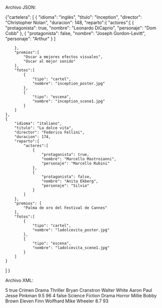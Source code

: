 Archivo JSON:

{"cartelera": [
    {
        "idioma": "inglés",
        "titulo": "Inception",
        "director": "Christopher Nolan",
        "duracion": 148,
        "reparto":{
            "actores":[
                {
                    "protagonista": true,
                    "nombre": "Leonardo DiCaprio",
                    "personaje":  "Dom Cobb"
                },
                {
                    "protagonista": false,
                    "nombre": "Joseph Gordon-Levitt",
                    "personaje": "Arthur"
                }
            ]

        },
        "premios":[
            "Oscar a mejores efectos visuales",
            "Oscar al mejor sonido"
        ],
        "fotos":[
            {
                "tipo": "cartel",
                "nombre": "inception_poster.jpg"
            },
            {
                "tipo": "escena",
                "nombre": "inception_scene1.jpg"
            }
        ]
    },
    {
        "idioma": "italiano",
        "titulo": "La dolce vita",
        "director": "Federico Fellini",
        "duracion": 174,
        "reparto":{
            "actores":[
                {
                    "protagonista": true,
                    "nombre": "Marcello Mastroianni",
                    "personaje": "Marcello Rubini" 
                },
                {
                    "protagonista": false,
                    "nombre": "Anita Ekberg",
                    "personaje": "Silvia"
                }
            ]
        },
        "premios": [
            "Palma de oro del Festival de Cannes"
        ],
        "fotos":[
            {
                "tipo": "cartel",
                "nombre": "ladolcevita_poster.jpg"
            },
            {
                "tipo": "escena",
                "nombre": "ladolcevita_scene1.jpg"
            }
        ] 
    }
]
}

Archivo XML:

<?xml version = "1.0" encoding = "UTF-8"?>

<series>
    <serie>
        <title> Breaking Bad </title>
        <seasons> 5 </seasons>
        <is_completed> true </is_completed>
        <genres>
            <genre> Crimen </genre>
            <genre> Drama </genre>
            <genre> Thriller </genre>
        </genres>
        <main_cast>
            <actor>
                <name> Bryan Cranstron </name>
                <role> Walter White </role>
            </actor>
            <actor>
                <name> Aaron Paul </name>
                <role> Jesse Pinkman </role>
            </actor>
        </main_cast>
        <ratings>
            <imdb> 9.5 </imdb>
            <rotten_tomatoes> 96 </rotten_tomatoes>
        </ratings>
    </serie>
    <serie>
        <title> Stranger Things </title>
        <seasons> 4 </seasons>
        <is_completed> false </is_completed>
        <genres>
            <genre> Science Fiction </genre>
            <genre> Drama </genre>
            <genre> Horror </genre>
        </genres>
        <main_cast>
            <actor>
                <name> Millie Bobby Brown </name>
                <role> Eleven </role>
            </actor>
            <actor>
                <name> Finn Wolfhard </name>
                <role> Mike Wheeler </role>
            </actor>
        </main_cast>
        <ratings>
            <imdb> 8.7 </imdb>
            <rotten_tomatoes> 93 </rotten_tomatoes>
        </ratings>
    </serie>
</series>
